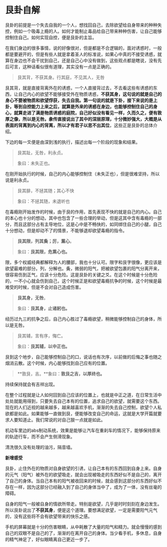 # 艮卦自解

艮卦的前提是一个失去自我的一个人，想找回自己，去除欲望给自身带来的种种失控，例如一个吸毒上瘾的人。如何才能制止毒品给自己带来种种伤害，让自己能够控制住自己。如何实现自控，便是艮卦的主旨。

在我们身边的很多事情，说的好像很对，但是都是不合逻辑的，面对诱惑时，一般都是要避开的，但是有些人就是拿着圣人的标准说，如果心中真的不接受诱惑，就算在身边也不会干扰到自己，还是自己心中没有做到，这些观点都是瞎说，没有先后可言，这种话看似很有道理，其实没有一点是正确的。

> 艮其背，不获其身。行其庭，不见其人，无咎

艮其背，就是直接背离外在的诱惑，一个人直接背过去，不去看这些有诱惑的东西，让自己内心的欲望不能够接受外在物质诱惑，**不获其身，**这句说的就是自己的身心不要被物质和欲望俘获，失去自我。第一句说的就是下卦，接下来说的是上卦，等到自控能力上来之后，就算是外来的诱惑在身边，也能够控制住自己的身心，就算走进了满是物质诱惑的庭院，自己好似没有看见一样，久而久之，便有敦厚之像，所以是无咎。彖传直接说出了其中的深层原理，十分微妙强大，大概是从表面的背离到内心的背离，所以才有**君子以思不出其位**，这些正是艮卦的总体介绍。

下边的每一爻便是由深到浅的执行，描述出每一个阶段的现象和结果。

> 艮其趾，无咎，利永贞。
>
> 象曰：未失正也。

在刚开始执行的时候，自己的内心能够控制住（未失正也），但是很难坚持，所以说是利永贞。

> 艮其腓，不拯其随；其心不快
>
> 象曰：不拯其随，未退听也

在毒瘾刚开始发作的时候，由于艮的作用，首先表现不快的就是自己的内心。自己的本心也十分的想动，其中也包含了一些合理的举动，但是这其中含有毒瘾的一部分，而且这部分占有主导地位，这是心中是不畅快的，如同绑住自己的小腿，自己十分想动，但是却动不了的情景，不能够退却欲望毒瘾的指令。

> **艮其限，列其夤；厉，薰心**。
>
> 象曰：**艮其限，危熏心也。**

限，多个权威经典都解释为人的腰部，我也十分认可。限字和艮字很像，更应该是欲望最难的部分。列，分解也。夤，微弱的阳气，把被欲望包裹的阳气分离开来，很容易伤到正气，应该十分危险。这是艮卦的关键之爻。在这个时候是十分危险的，一不小心就会伤到自己，这个时候正是和欲望毒瘾抗争的时候，这个时候是最难受的时候，但是不会对自己造成伤害。

> **艮其身，无咎**。
>
> 象曰：**艮其身，止诸躬也。**

经历过九三的抗争之后，自己内心胜过了毒瘾欲望，稍微能够控制自己的身体，所以是无咎。

> 艮其辅，言有序，悔亡。
>
> 象曰：**艮其辅，以中正也。**

艮到这个地步，自己能够控制自己的口，说话也有次序，以前做的后悔之事也随之烟消云散。这个时候，内心能够找到自己应有的位置。

> **敦艮，吉。**象曰：**敦艮之吉，以厚终也。**

持续保持就会有吉祥出现。

在整个过程就是让人如何回到自己应该的位置上，也就是中正之道，在日常生活中处处就能用得到，只要失去自己本有的位置，追求自己的欲望，就需要这个东西。现在的人们近视的越来越多，越来越喜欢手机，渐渐的失去自己控制，欲望个人私欲都是如此。如果能够一直做到艮，便能够改变自己的命运，这就是大学开篇就要求人要知道止。我们常说的对自己狠一点就是如此。

机动车里边的abs制动系统，效果是能够让汽车在重刹车的情况下，能够保持原来的轨迹行车，而不会产生侧滑现象。

清洗很久没有处理的油污，隔音墙。

**新增感受**

艮卦，止住外在的物质对自身欲望的引诱，让自己本有的东西回到自身上来。自身的元气（阳气）被外在的欲望吸走，就会出现被吸走的东西好似不是自己的，离开了自己的身体。当自己本有的阳气被收回来的时候，就会感到这部分的东西好似不存在一样，因为这部分已经融入到了自己的身体当中了，成为了一体，没有丝毫的障碍。

自身的阳气一般被自身的情欲所带走。特别是欲望，几乎是时时刻刻在身边发生。所以艮卦说出了**不获其身**，便是这个道理。要想满足欲望，一定是需要阳气元气的，没有这些将不会有欲望带来的快乐之感。

手机的屏幕就是十分的伤害眼睛，从中耗散了大量的阳气和精力。就会慢慢的感到自己的双眼不是自己的了，渐渐的在离开自己的身体。当少看手机，多休息，自身的精气神足了，好似眼睛离自己更近一步了。

